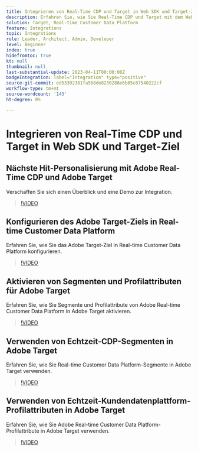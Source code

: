 ```yaml
---
title: Integrieren von Real-Time CDP und Target in Web SDK und Target-Ziel
description: Erfahren Sie, wie Sie Real-Time CDP und Target mit dem Web SDK und Target-Ziel integrieren.
solution: Target, Real-time Customer Data Platform
feature: Integrations
topic: Integrations
role: Leader, Architect, Admin, Developer
level: Beginner
index: true
hidefromtoc: true
kt: null
thumbnail: null
last-substantial-update: 2023-04-11T00:00:00Z
badgeIntegration: label="Integration" type="positive"
source-git-commit: ed53392381fa568de8230288e6b85c87540222cf
workflow-type: tm+mt
source-wordcount: '143'
ht-degree: 0%

---
```



# Integrieren von Real-Time CDP und Target in Web SDK und Target-Ziel

## Nächste Hit-Personalisierung mit Adobe Real-Time CDP und Adobe Target

Verschaffen Sie sich einen Überblick und eine Demo zur Integration.

>[!VIDEO](https://video.tv.adobe.com/v/340091?quality=12&learn=on)


## Konfigurieren des Adobe Target-Ziels in Real-time Customer Data Platform

Erfahren Sie, wie Sie das Adobe Target-Ziel in Real-time Customer Data Platform konfigurieren.

>[!VIDEO](https://video.tv.adobe.com/v/3418799/?learn=on)

## Aktivieren von Segmenten und Profilattributen für Adobe Target

Erfahren Sie, wie Sie Segmente und Profilattribute von Adobe Real-time Customer Data Platform in Adobe Target aktivieren.

>[!VIDEO](https://video.tv.adobe.com/v/3419036/?learn=on)

## Verwenden von Echtzeit-CDP-Segmenten in Adobe Target

Erfahren Sie, wie Sie Real-time Customer Data Platform-Segmente in Adobe Target verwenden.

>[!VIDEO](https://video.tv.adobe.com/v/3419149/?learn=on)

## Verwenden von Echtzeit-Kundendatenplattform-Profilattributen in Adobe Target

Erfahren Sie, wie Sie Adobe Real-time Customer Data Platform-Profilattribute in Adobe Target verwenden.

>[!VIDEO](https://video.tv.adobe.com/v/3419318/?learn=on)

